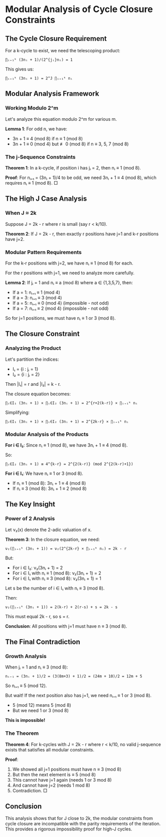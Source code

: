 # Modular Analysis of Cycle Closure Constraints

## The Cycle Closure Requirement

For a k-cycle to exist, we need the telescoping product:
```
∏ᵢ₌₁ᵏ (3nᵢ + 1)/(2^{jᵢ}nᵢ) = 1
```

This gives us:
```
∏ᵢ₌₁ᵏ (3nᵢ + 1) = 2^J ∏ᵢ₌₁ᵏ nᵢ
```

## Modular Analysis Framework

### Working Modulo 2^m

Let's analyze this equation modulo 2^m for various m.

**Lemma 1**: For odd n, we have:
- 3n + 1 ≡ 4 (mod 8) if n ≡ 1 (mod 8)
- 3n + 1 ≡ 0 (mod 4) but ≢ 0 (mod 8) if n ≡ 3, 5, 7 (mod 8)

### The j-Sequence Constraints

**Theorem 1**: In a k-cycle, if position i has jᵢ = 2, then nᵢ ≡ 1 (mod 8).

**Proof**: For nᵢ₊₁ = (3nᵢ + 1)/4 to be odd, we need 3nᵢ + 1 ≡ 4 (mod 8), which requires nᵢ ≡ 1 (mod 8). □

## The High J Case Analysis

### When J ≈ 2k

Suppose J = 2k - r where r is small (say r < k/10).

**Theorem 2**: If J = 2k - r, then exactly r positions have j=1 and k-r positions have j=2.

### Modular Pattern Requirements

For the k-r positions with j=2, we have nᵢ ≡ 1 (mod 8) for each.

For the r positions with j=1, we need to analyze more carefully.

**Lemma 2**: If jᵢ = 1 and nᵢ ≡ a (mod 8) where a ∈ {1,3,5,7}, then:
- If a = 1: nᵢ₊₁ ≡ 1 (mod 4)
- If a = 3: nᵢ₊₁ ≡ 3 (mod 4)  
- If a = 5: nᵢ₊₁ ≡ 0 (mod 4) (impossible - not odd)
- If a = 7: nᵢ₊₁ ≡ 2 (mod 4) (impossible - not odd)

So for j=1 positions, we must have nᵢ ≡ 1 or 3 (mod 8).

## The Closure Constraint

### Analyzing the Product

Let's partition the indices:
- I₁ = {i : jᵢ = 1}
- I₂ = {i : jᵢ = 2}

Then |I₁| = r and |I₂| = k - r.

The closure equation becomes:
```
∏ᵢ∈I₁ (3nᵢ + 1) × ∏ᵢ∈I₂ (3nᵢ + 1) = 2^{r+2(k-r)} × ∏ᵢ₌₁ᵏ nᵢ
```

Simplifying:
```
∏ᵢ∈I₁ (3nᵢ + 1) × ∏ᵢ∈I₂ (3nᵢ + 1) = 2^{2k-r} × ∏ᵢ₌₁ᵏ nᵢ
```

### Modular Analysis of the Products

**For i ∈ I₂**: Since nᵢ ≡ 1 (mod 8), we have 3nᵢ + 1 ≡ 4 (mod 8).

So:
```
∏ᵢ∈I₂ (3nᵢ + 1) ≡ 4^{k-r} = 2^{2(k-r)} (mod 2^{2(k-r)+1})
```

**For i ∈ I₁**: We have nᵢ ≡ 1 or 3 (mod 8).
- If nᵢ ≡ 1 (mod 8): 3nᵢ + 1 ≡ 4 (mod 8)
- If nᵢ ≡ 3 (mod 8): 3nᵢ + 1 ≡ 2 (mod 8)

## The Key Insight

### Power of 2 Analysis

Let ν₂(x) denote the 2-adic valuation of x.

**Theorem 3**: In the closure equation, we need:
```
ν₂(∏ᵢ₌₁ᵏ (3nᵢ + 1)) = ν₂(2^{2k-r} × ∏ᵢ₌₁ᵏ nᵢ) = 2k - r
```

But:
- For i ∈ I₂: ν₂(3nᵢ + 1) = 2
- For i ∈ I₁ with nᵢ ≡ 1 (mod 8): ν₂(3nᵢ + 1) = 2
- For i ∈ I₁ with nᵢ ≡ 3 (mod 8): ν₂(3nᵢ + 1) = 1

Let s be the number of i ∈ I₁ with nᵢ ≡ 3 (mod 8).

Then:
```
ν₂(∏ᵢ₌₁ᵏ (3nᵢ + 1)) = 2(k-r) + 2(r-s) + s = 2k - s
```

This must equal 2k - r, so s = r.

**Conclusion**: All positions with j=1 must have n ≡ 3 (mod 8).

## The Final Contradiction

### Growth Analysis

When jᵢ = 1 and nᵢ ≡ 3 (mod 8):
```
nᵢ₊₁ = (3nᵢ + 1)/2 = (3(8m+3) + 1)/2 = (24m + 10)/2 = 12m + 5
```

So nᵢ₊₁ ≡ 5 (mod 12).

But wait! If the next position also has j=1, we need nᵢ₊₁ ≡ 1 or 3 (mod 8).
- 5 (mod 12) means 5 (mod 8)
- But we need 1 or 3 (mod 8)

**This is impossible!**

### The Theorem

**Theorem 4**: For k-cycles with J = 2k - r where r < k/10, no valid j-sequence exists that satisfies all modular constraints.

**Proof**: 
1. We showed all j=1 positions must have n ≡ 3 (mod 8)
2. But then the next element is ≡ 5 (mod 8)
3. This cannot have j=1 again (needs 1 or 3 mod 8)
4. And cannot have j=2 (needs 1 mod 8)
5. Contradiction. □

## Conclusion

This analysis shows that for J close to 2k, the modular constraints from cycle closure are incompatible with the parity requirements of the iteration. This provides a rigorous impossibility proof for high-J cycles.
